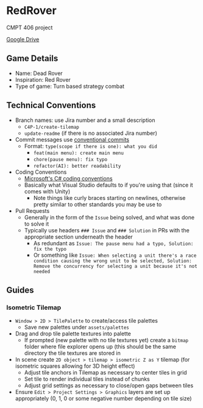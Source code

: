 # RedRover
CMPT 406 project

[Google Drive](https://drive.google.com/drive/folders/1BNMBTIVkWm0pS4hRANQfSKkFriltXnwe?usp=sharing)

## Game Details

- Name: Dead Rover
- Inspiration: Red Rover
- Type of game: Turn based strategy combat

## Technical Conventions

- Branch names: use Jira number and a small description
  - `C4P-1/create-tilemap`
  - `update-readme` (if there is no associated Jira number)
- Commit messages use [conventional commits](https://www.conventionalcommits.org/en/v1.0.0/#summary)
  - Format: `type(scope if there is one): what you did`
    - `feat(main menu): create main menu`
    - `chore(pause menu): fix typo`
    - `refactor(AI): better readability`
- Coding Conventions
  - [Microsoft's C# coding conventions](https://docs.microsoft.com/en-us/dotnet/csharp/fundamentals/coding-style/coding-conventions)
  - Basically what Visual Studio defaults to if you're using that (since it comes with Unity)
    - Note things like curly braces starting on newlines, otherwise pretty similar to other standards you may be use to
- Pull Requests
  - Generally in the form of the `Issue` being solved, and what was done to solve it
  - Typically use headers `### Issue` and `### Solution` in PRs with the appropriate section underneath the header
    - As redundant as `Issue: The pause menu had a typo, Solution: fix the typo`
    - Or something like `Issue: When selecting a unit there's a race condition causing the wrong unit to be selected, Solution: Remove the concurrency for selecting a unit because it's not needed`

## Guides

### Isometric Tilemap

- `Window > 2D > TilePalette` to create/access tile palettes
  - Save new palettes under `assets/palettes`
- Drag and drop tile palette textures into palette
  - If prompted (new palette with no tile textures yet) create a `bitmap` folder where file explorer opens up (this should be the same directory the tile textures are stored in
- In scene create `2D object > tilemap > isometric Z as Y` tilemap (for isometric squares allowing for 3D height effect)
  - Adjust tile anchors in Tilemap as necessary to center tiles in grid
  - Set tile to render individual tiles instead of chunks
  - Adjust grid settings as necessary to close/open gaps between tiles
- Ensure `Edit > Project Settings > Graphics` layers are set up appropriately (0, 1, 0 or some negative number depending on tile size)